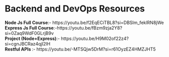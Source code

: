 <h1>Backend and DevOps Resources</h1>
<b>Node Js Full Course</b>:-  https://youtu.be/f2EqECiTBL8?si=DBSlm_feklRN8jWe
<br>
<b>Express Js Full Course</b>:-https://youtu.be/fBzm9zja2Y8?si=0Zaq9WdF0GLrjB9v
<br>
<b>Project (Node+Express)</b>:- https://youtu.be/H9M02of22z4?si=cgnJBCRaz4qjl2lH 
<br>
<b>Restful APIs </b>:- https://youtu.be/-MTSQjw5DrM?si=r61OyzEZ4HMZJHT5
<br>

